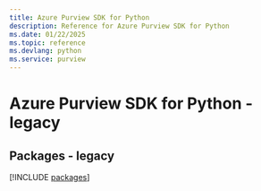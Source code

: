 ```yaml
---
title: Azure Purview SDK for Python
description: Reference for Azure Purview SDK for Python
ms.date: 01/22/2025
ms.topic: reference
ms.devlang: python
ms.service: purview
---
```

# Azure Purview SDK for Python - legacy
## Packages - legacy
[!INCLUDE [packages](purview-index.md)]